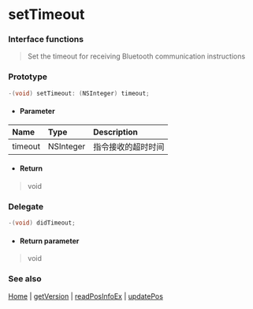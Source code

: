 # setTimeout

### Interface functions
> Set the timeout for receiving Bluetooth communication instructions

### Prototype

```objective-c
-(void) setTimeout: (NSInteger) timeout;
```

- #### Parameter
| Name | Type | Description |
| :-------- | :--------| :------ |
| timeout| NSInteger | 指令接收的超时时间 |

- #### Return
> void

### Delegate
```objective-c
-(void) didTimeout;
```

- #### Return parameter
> void

### See also
[Home](../README.md) | [getVersion](getVersion.md) | [readPosInfoEx](readPosInfoEx.md) | [updatePos](updatePos.md)
